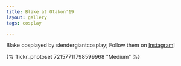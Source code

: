 ```yaml
---
title: Blake at Otakon'19
layout: gallery
tags: cosplay

---
```


Blake cosplayed by slendergiantcosplay; Follow them on [Instagram](https://www.instagram.com/slendergiantcosplay)!

{% flickr_photoset 72157711798599968 "Medium" %}